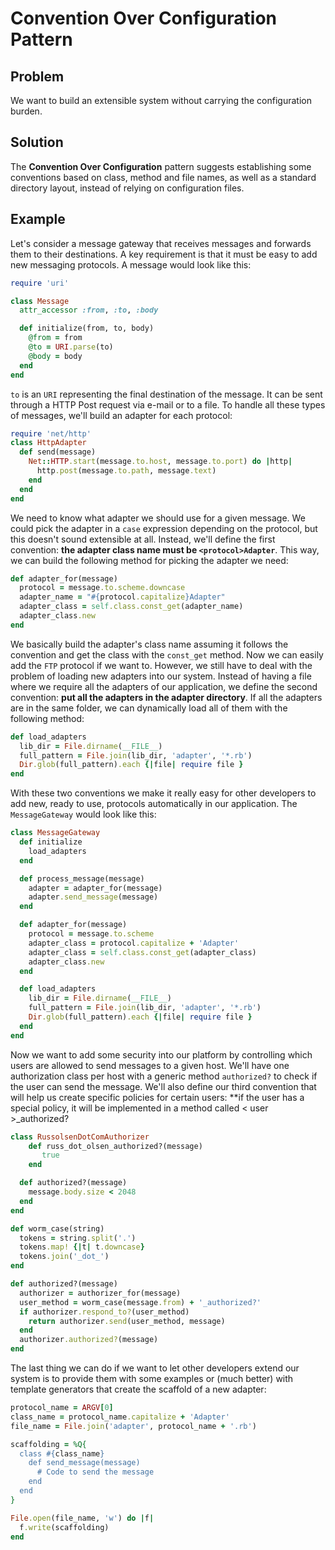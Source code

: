 # Convention Over Configuration Pattern

## Problem
We want to build an extensible system without carrying the configuration burden.

## Solution
The **Convention Over Configuration** pattern suggests establishing some conventions based on class, method and file names, as well as a standard directory layout, instead of relying on configuration files.

## Example
Let's consider a message gateway that receives messages and forwards them to their destinations. A key requirement is that it must be easy to add new messaging protocols. A message would look like this:

```ruby
require 'uri'

class Message
  attr_accessor :from, :to, :body

  def initialize(from, to, body)
    @from = from
    @to = URI.parse(to)
    @body = body
  end
end
```

`to` is an `URI` representing the final destination of the message. It can be sent through a HTTP Post request via e-mail or to a file. To handle all these types of messages, we'll build an adapter for each protocol:

```ruby
require 'net/http'
class HttpAdapter
  def send(message)
    Net::HTTP.start(message.to.host, message.to.port) do |http|
      http.post(message.to.path, message.text)
    end
  end
end
```

We need to know what adapter we should use for a given message. We could pick the adapter in a `case` expression depending on the protocol, but this doesn't sound extensible at all. Instead, we'll define the first convention: **the adapter class name must be `<protocol>Adapter`**. This way, we can build the following method for picking the adapter we need:

```ruby
def adapter_for(message)
  protocol = message.to.scheme.downcase
  adapter_name = "#{protocol.capitalize}Adapter"
  adapter_class = self.class.const_get(adapter_name)
  adapter_class.new
end
```

We basically build the adapter's class name assuming it follows the convention and get the class with the `const_get` method. Now we can easily add the `FTP` protocol if we want to. However, we still have to deal with the problem of loading new adapters into our system. Instead of having a file where we require all the adapters of our application, we define the second convention: **put all the adapters in the adapter directory**. If all the adapters are in the same folder, we can dynamically load all of them with the following method:

```ruby
def load_adapters
  lib_dir = File.dirname(__FILE__)
  full_pattern = File.join(lib_dir, 'adapter', '*.rb')
  Dir.glob(full_pattern).each {|file| require file }
end
```

With these two conventions we make it really easy for other developers to add new, ready to use, protocols automatically in our application. The `MessageGateway` would look like this:

```ruby
class MessageGateway
  def initialize
    load_adapters
  end

  def process_message(message)
    adapter = adapter_for(message)
    adapter.send_message(message)
  end

  def adapter_for(message)
    protocol = message.to.scheme
    adapter_class = protocol.capitalize + 'Adapter'
    adapter_class = self.class.const_get(adapter_class)
    adapter_class.new
  end

  def load_adapters
    lib_dir = File.dirname(__FILE__)
    full_pattern = File.join(lib_dir, 'adapter', '*.rb')
    Dir.glob(full_pattern).each {|file| require file }
  end
end
```

Now we want to add some security into our platform by controlling which users are allowed to send messages to a given host. We'll have one authorization class per host with a generic method `authorized?` to check if the user can send the message. We'll also define our third convention that will help us create specific policies for certain users: **if the user has a special policy, it will be implemented in a method called < user >_authorized?




```ruby
class RussolsenDotComAuthorizer
	def russ_dot_olsen_authorized?(message)
	   true
	end

  def authorized?(message)
    message.body.size < 2048
  end
end

def worm_case(string)
  tokens = string.split('.')
  tokens.map! {|t| t.downcase}
  tokens.join('_dot_')
end

def authorized?(message)
  authorizer = authorizer_for(message)
  user_method = worm_case(message.from) + '_authorized?'
  if authorizer.respond_to?(user_method)
    return authorizer.send(user_method, message)
  end
  authorizer.authorized?(message)
end
```

The last thing we can do if we want to let other developers extend our system is to provide them with some examples or (much better) with template generators that create the scaffold of a new adapter:

```ruby
protocol_name = ARGV[0]
class_name = protocol_name.capitalize + 'Adapter'
file_name = File.join('adapter', protocol_name + '.rb')

scaffolding = %Q{
  class #{class_name}
    def send_message(message)
      # Code to send the message
    end
  end
}

File.open(file_name, 'w') do |f|
  f.write(scaffolding)
end
```
